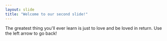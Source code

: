 ```yaml
---
layout: slide
title: "Welcome to our second slide!"
---
```

The greatest thing you'll ever learn is just to love and be loved in return.
Use the left arrow to go back!
